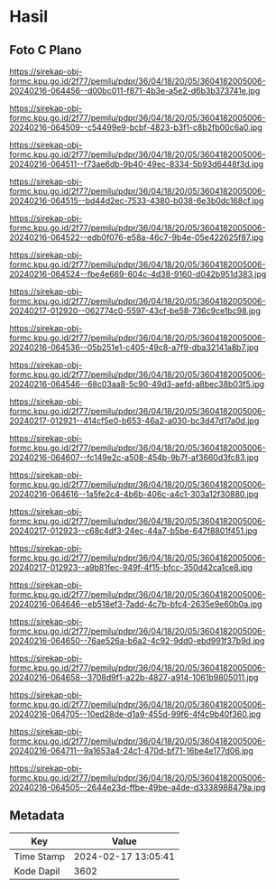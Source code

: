 # Hasil

## Foto C Plano

https://sirekap-obj-formc.kpu.go.id/2f77/pemilu/pdpr/36/04/18/20/05/3604182005006-20240216-064456--d00bc011-f871-4b3e-a5e2-d6b3b373741e.jpg

https://sirekap-obj-formc.kpu.go.id/2f77/pemilu/pdpr/36/04/18/20/05/3604182005006-20240216-064509--c54499e9-bcbf-4823-b3f1-c8b2fb00c6a0.jpg

https://sirekap-obj-formc.kpu.go.id/2f77/pemilu/pdpr/36/04/18/20/05/3604182005006-20240216-064511--f73ae6db-9b40-49ec-8334-5b93d6448f3d.jpg

https://sirekap-obj-formc.kpu.go.id/2f77/pemilu/pdpr/36/04/18/20/05/3604182005006-20240216-064515--bd44d2ec-7533-4380-b038-6e3b0dc168cf.jpg

https://sirekap-obj-formc.kpu.go.id/2f77/pemilu/pdpr/36/04/18/20/05/3604182005006-20240216-064522--edb0f076-e58a-46c7-9b4e-05e422625f87.jpg

https://sirekap-obj-formc.kpu.go.id/2f77/pemilu/pdpr/36/04/18/20/05/3604182005006-20240216-064524--fbe4e669-604c-4d38-9160-d042b951d383.jpg

https://sirekap-obj-formc.kpu.go.id/2f77/pemilu/pdpr/36/04/18/20/05/3604182005006-20240217-012920--062774c0-5597-43cf-be58-736c9ce1bc98.jpg

https://sirekap-obj-formc.kpu.go.id/2f77/pemilu/pdpr/36/04/18/20/05/3604182005006-20240216-064536--05b251e1-c405-49c8-a7f9-dba32141a8b7.jpg

https://sirekap-obj-formc.kpu.go.id/2f77/pemilu/pdpr/36/04/18/20/05/3604182005006-20240216-064546--68c03aa8-5c90-49d3-aefd-a8bec38b03f5.jpg

https://sirekap-obj-formc.kpu.go.id/2f77/pemilu/pdpr/36/04/18/20/05/3604182005006-20240217-012921--414cf5e0-b653-46a2-a030-bc3d47d17a0d.jpg

https://sirekap-obj-formc.kpu.go.id/2f77/pemilu/pdpr/36/04/18/20/05/3604182005006-20240216-064607--fc149e2c-a508-454b-9b7f-af3660d3fc83.jpg

https://sirekap-obj-formc.kpu.go.id/2f77/pemilu/pdpr/36/04/18/20/05/3604182005006-20240216-064616--1a5fe2c4-4b6b-406c-a4c1-303a12f30880.jpg

https://sirekap-obj-formc.kpu.go.id/2f77/pemilu/pdpr/36/04/18/20/05/3604182005006-20240217-012923--c68c4df3-24ec-44a7-b5be-647f8801f451.jpg

https://sirekap-obj-formc.kpu.go.id/2f77/pemilu/pdpr/36/04/18/20/05/3604182005006-20240217-012923--a9b81fec-949f-4f15-bfcc-350d42ca1ce8.jpg

https://sirekap-obj-formc.kpu.go.id/2f77/pemilu/pdpr/36/04/18/20/05/3604182005006-20240216-064646--eb518ef3-7add-4c7b-bfc4-2635e9e60b0a.jpg

https://sirekap-obj-formc.kpu.go.id/2f77/pemilu/pdpr/36/04/18/20/05/3604182005006-20240216-064650--76ae526a-b6a2-4c92-9dd0-ebd991f37b9d.jpg

https://sirekap-obj-formc.kpu.go.id/2f77/pemilu/pdpr/36/04/18/20/05/3604182005006-20240216-064658--3708d9f1-a22b-4827-a914-1061b9805011.jpg

https://sirekap-obj-formc.kpu.go.id/2f77/pemilu/pdpr/36/04/18/20/05/3604182005006-20240216-064705--10ed28de-d1a9-455d-99f6-4f4c9b40f360.jpg

https://sirekap-obj-formc.kpu.go.id/2f77/pemilu/pdpr/36/04/18/20/05/3604182005006-20240216-064711--9a1653a4-24c1-470d-bf71-16be4e177d06.jpg

https://sirekap-obj-formc.kpu.go.id/2f77/pemilu/pdpr/36/04/18/20/05/3604182005006-20240216-064505--2644e23d-ffbe-49be-a4de-d3338988479a.jpg


## Metadata

| Key        | Value               |
| ---------- | ------------------- |
| Time Stamp | 2024-02-17 13:05:41 |
| Kode Dapil | 3602                |



